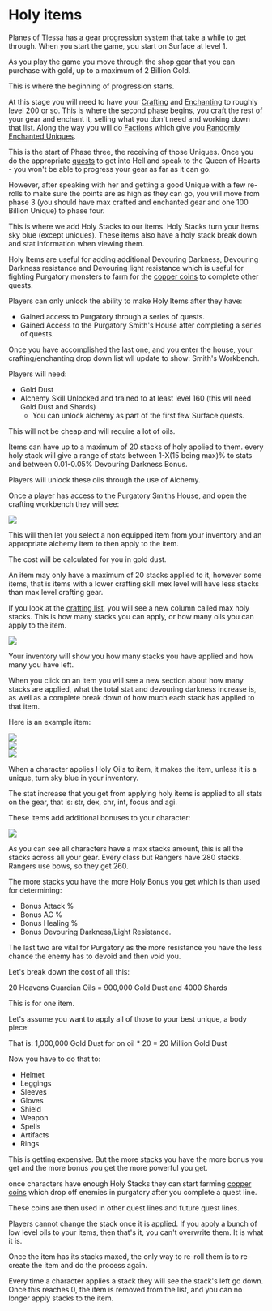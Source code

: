 # Holy items

Planes of Tlessa has a gear progression system that take a while to get through. When you start the game, you start on Surface at level 1.

As you play the game you move through the shop gear that you can purchase with gold, up to a maximum of 2 Billion Gold.

This is where the beginning of progression starts.

At this stage you will need to have your [Crafting](/information/crafting) and [Enchanting](/information/enchanting) to roughly level 200 or so. This is where the second phase begins, you craft the rest of your
gear and enchant it, selling what you don't need and working down that list. Along the way you will do [Factions](/information/factions) which give you [Randomly Enchanted Uniques](/information/random-enchants).

This is the start of Phase three, the receiving of those Uniques. Once you do the appropriate [quests](/information/quests) to get into Hell and speak to the Queen of Hearts - you won't be able to
progress your gear as far as it can go.

However, after speaking with her and getting a good Unique with a few re-rolls to make sure the points are as high as they can go, you will move from  phase 3 (you should have max crafted and enchanted gear and one 100 Billion Unique)
to phase four.

This is where we add Holy Stacks to our items. Holy Stacks turn your items sky blue (except uniques). These items also have a holy stack break down and stat information
when viewing them.

Holy Items are useful for adding additional Devouring Darkness, Devouring Darkness resistance and Devouring light resistance which is useful for fighting Purgatory monsters to farm for the
[copper coins](/information/currencies) to complete other quests.

Players can only unlock the ability to make Holy Items after they have:

- Gained access to Purgatory through a series of quests.
- Gained Access to the Purgatory Smith's House after completing a series of quests.

Once you have accomplished the last one, and you enter the house, your crafting/enchanting drop down list wll update to show: Smith's Workbench.

Players will need:

- Gold Dust
- Alchemy Skill Unlocked and trained to at least level 160 (this wll need Gold Dust and Shards)
  - You can unlock alchemy as part of the first few Surface quests.

This will not be cheap and will require a lot of oils. 

Items can have up to a maximum of 20 stacks of holy applied to them. every holy stack will give a range of stats between 1-X(15 being max)% to stats and between 0.01-0.05% Devouring Darkness Bonus.

Players will unlock these oils through the use of Alchemy.

Once a player has access to the Purgatory Smiths House, and open the crafting workbench they will see:

<div class="mb-4">
    <a href="/storage/info/holy-items/images/smiths-workbench.png" class="glightbox">
        <img src="/storage/info/holy-items/images/smiths-workbench.png" class="img-fluid" />
    </a>
</div>

This will then let you select a non equipped item from your inventory and an appropriate alchemy item to then apply to the item.

The cost will be calculated for you in gold dust.

An item may only have a maximum of 20 stacks applied to it, however some items, that is items with a lower crafting skill mex level
will have less stacks than max level crafting gear.

If you look at the [crafting list](/information/crafting), you will see a new column called max holy stacks. This is how many stacks
you can apply, or how many oils you can apply to the item.

<div class="mb-4">
    <a href="/storage/info/holy-items/images/inventory-holy-stacks.png" class="glightbox">
        <img src="/storage/info/holy-items/images/inventory-holy-stacks.png" class="img-fluid" />
    </a>
</div>

Your inventory will show you how many stacks you have applied and how many you have left.

When you click on an item you will see a new section about how many stacks are applied, what the total stat and devouring darkness increase is, as well as a complete break down
of how much each stack has applied to that item.

Here is an example item:

<div class="mb-4">
    <a href="/storage/info/holy-items/images/sky-blue-item.png" class="glightbox">
        <img src="/storage/info/holy-items/images/sky-blue-item.png" class="img-fluid" />
    </a>
</div>

<div class="mb-4">
    <a href="/storage/info/holy-items/images/applied-holy-stacks.png" class="glightbox">
        <img src="/storage/info/holy-items/images/applied-holy-stacks.png" class="img-fluid" />
    </a>
</div>

<div class="mb-4">
    <a href="/storage/info/holy-items/images/holy-stacks-break-down.png" class="glightbox">
        <img src="/storage/info/holy-items/images/holy-stacks-break-down.png" class="img-fluid" />
    </a>
</div>

When a character applies Holy Oils to item, it makes the item, unless it is a unique, turn sky blue in your inventory.

The stat increase that you get from applying holy items is applied to all stats on the gear, that is: str, dex, chr, int, focus and agi.

These items add additional bonuses to your character:

<div class="mb-4">
    <a href="/storage/info/holy-items/images/character-holy-bonus.png" class="glightbox">
        <img src="/storage/info/holy-items/images/character-holy-bonus.png" class="img-fluid" />
    </a>
</div>

As you can see all characters have a max stacks amount, this is all the stacks across all your gear. Every class but Rangers have 280 stacks. Rangers use bows, so they get 260.

The more stacks you have the more Holy Bonus you get which is than used for determining:

- Bonus Attack %
- Bonus AC %
- Bonus Healing %
- Bonus Devouring Darkness/Light Resistance.

The last two are vital for Purgatory as the more resistance you have the less chance the enemy has to devoid and then void you.

Let's break down the cost of all this:

20 Heavens Guardian Oils = 900,000 Gold Dust and 4000 Shards

This is for one item.

Let's assume you want to apply all of those to your best unique, a body piece:

That is: 1,000,000 Gold Dust for on oil * 20 = 20 Million Gold Dust

Now you have to do that to:

- Helmet
- Leggings
- Sleeves
- Gloves
- Shield
- Weapon
- Spells
- Artifacts
- Rings

This is getting expensive. But the more stacks you have the more bonus you get and the more bonus you get the more powerful you get.

once characters have enough Holy Stacks they can start farming [copper coins](/information/currencies) which drop off enemies in purgatory after you complete a quest line.

These coins are then used in other quest lines and future quest lines.

Players cannot change the stack once it is applied. If you apply a bunch of low level oils to your items, then that's it, you can't overwrite them. It is what it is.

Once the item has its stacks maxed, the only way to re-roll them is to re-create the item and do the process again.

Every time a character applies a stack they will see the stack's left go down. Once this reaches 0, the item is removed from the list, and you can no longer apply stacks to the item.
